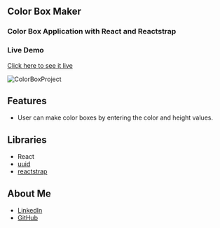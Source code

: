 
## Color Box Maker
### Color Box Application with React and Reactstrap

### Live Demo
[Click here to see it live](https://mbeklevic.github.io/color_box_maker/)

![ColorBoxProject](https://user-images.githubusercontent.com/113860249/212473067-d9e923e7-cd65-4207-9a66-7fe7ff278697.PNG)


## Features
- User can make color boxes by entering the color and height values.

## Libraries
- React
- [uuid](https://www.npmjs.com/package/uuid)
- [reactstrap](https://github.com/reactstrap/reactstrap)

## About Me
- [LinkedIn](https://linkedin.com/in/mustafabekleviç/)
- [GitHub](https://github.com/MBeklevic)
